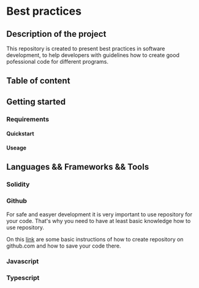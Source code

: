 # Best practices 

## Description of the project

This repository is created to present best practices in software development, to help developers with guidelines how to create good pofessional code for different programs.

## Table of content


## Getting started

### Requirements

#### Quickstart

#### Useage 


## Languages && Frameworks && Tools

### Solidity 

### Github

For safe and easyer development it is very important to use repository for your code. 
That's why you need to have at least basic knowledge how to use repository. 

On this [link](./Github/README.md) are some basic instructions of how to create repository on github.com and how to save your code there.

### Javascript


### Typescript


